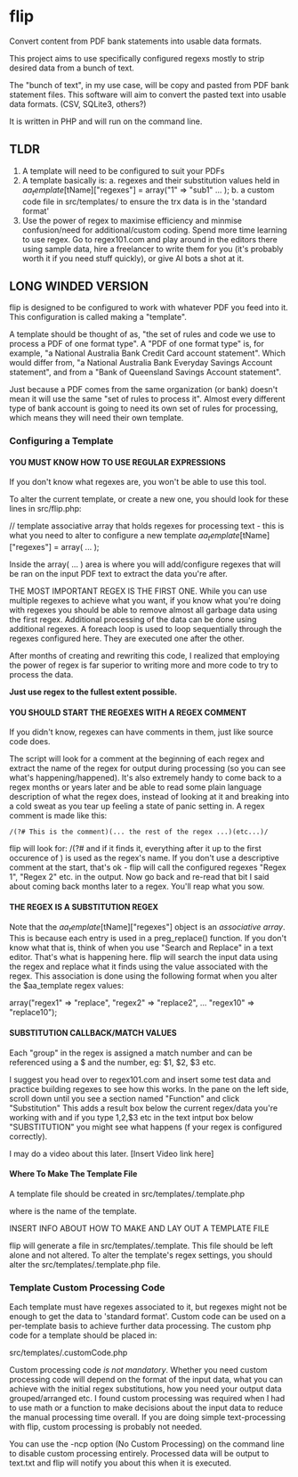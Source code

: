 # flip
Convert content from PDF bank statements into usable data formats.

This project aims to use specifically configured regexs mostly to strip desired data from a bunch of text.

The "bunch of text", in my use case, will be copy and pasted from PDF bank statement files. This software will aim to convert the pasted text into usable data formats. (CSV, SQLite3, others?)

It is written in PHP and will run on the command line.

## TLDR
 1. A template will need to be configured to suit your PDFs
 2. A template basically is: 
    a. regexes and their substitution values held in $aa_template[$tName]["regexes"] = array("1" => "sub1" ... );
    b. a custom code file in src/templates/ to ensure the trx data is in the 'standard format'
 3. Use the power of regex to maximise efficiency and minmise confusion/need for additional/custom coding. Spend more time learning to use regex. Go to regex101.com and play around in the editors there using sample data, hire a freelancer to write them for you (it's probably worth it if you need stuff quickly), or give AI bots a shot at it.

## LONG WINDED VERSION

flip is designed to be configured to work with whatever PDF you feed into it. This configuration is called making a "template".

A template should be thought of as, "the set of rules and code we use to process a PDF of one format type". 
A "PDF of one format type" is, for example, "a National Australia Bank Credit Card account statement". Which would differ from, "a National Australia Bank Everyday Savings Account statement", and from a "Bank of Queensland Savings Account statement". 

Just because a PDF comes from the same organization (or bank) doesn't mean it will use the same "set of rules to process it". Almost every different type of bank account is going to need its own set of rules for processing, which means they will need their own template.

### Configuring a Template

#### YOU MUST KNOW HOW TO USE REGULAR EXPRESSIONS 

If you don't know what regexes are, you won't be able to use this tool. 

To alter the current template, or create a new one, you should look for these lines in src/flip.php: 

// template associative array that holds regexes for processing text - this is what you need to alter to configure a new template
$aa_template[$tName]["regexes"] = array( ... );

Inside the array( ... ) area is where you will add/configure regexes that will be ran on the input PDF text to extract the data you're after.

THE MOST IMPORTANT REGEX IS THE FIRST ONE. While you can use multiple regexes to achieve what you want, if you know what you're doing with regexes you should be able to remove almost all garbage data using the first regex. Additional processing of the data can be done using additional regexes. A foreach loop is used to loop sequentially through the regexes configured here. They are executed one after the other. 

After months of creating and rewriting this code, I realized that employing the power of regex is far superior to writing more and more code to try to process the data. 

**Just use regex to the fullest extent possible.**

#### YOU SHOULD START THE REGEXES WITH A REGEX COMMENT 

If you didn't know, regexes can have comments in them, just like source code does. 

The script will look for a comment at the beginning of each regex and extract the name of the regex for output during processing (so you can see what's happening/happened). It's also extremely handy to come back to a regex months or years later and be able to read some plain language description of what the regex does, instead of looking at it and breaking into a cold sweat as you tear up feeling a state of panic setting in. A regex comment is made like this: 

    /(?# This is the comment)(... the rest of the regex ...)(etc...)/

flip will look for: /(?# and if it finds it, everything after it up to the first occurence of ) is used as the regex's name. If you don't use a descriptive comment at the start, that's ok - flip will call the configured regexes "Regex 1", "Regex 2" etc. in the output. Now go back and re-read that bit I said about coming back months later to a regex. You'll reap what you sow.

#### THE REGEX IS A SUBSTITUTION REGEX

Note that the $aa_template[$tName]["regexes"]  object is an _associative array_. This is because each entry is used in a preg_replace() function. If you don't know what that is, think of when you use "Search and Replace" in a text editor. That's what is happening here. flip will search the input data using the regex and replace what it finds using the value associated with the regex. This association is done using the following format when you alter the $aa_template regex values: 

   array("regex1" => "replace", "regex2" => "replace2", ... "regex10" => "replace10");

#### SUBSTITUTION CALLBACK/MATCH VALUES

Each "group" in the regex is assigned a match number and can be referenced using a $ and the number, eg: $1, $2, $3 etc. 

I suggest you head over to regex101.com and insert some test data and practice building regexes to see how this works. In the pane on the left side, scroll down until you see a section named "Function" and click "Substitution" This adds a result box below the current regex/data you're working with and if you type $1,$2,$3 etc in the text intput box below "SUBSTITUTION" you might see what happens (f your regex is configured correctly). 

I may do a video about this later. [Insert Video link here]

#### Where To Make The Template File

A template file should be created in src/templates/<templateName>.template.php

where <templateName> is the name of the template.

INSERT INFO ABOUT HOW TO MAKE AND LAY OUT A TEMPLATE FILE

flip will generate a file in src/templates/<templateName>.template. This file should be left alone and not altered. To alter the template's regex settings, you should alter the src/templates/<templateName>.template.php file.

### Template Custom Processing Code

Each template must have regexes associated to it, but regexes might not be enough to get the data to 'standard format'. Custom code can be used on a per-template basis to achieve further data processing. The custom php code for a template should be placed in: 

src/templates/<templateName>.customCode.php

Custom processing code *is not mandatory*. Whether you need custom processing code will depend on the format of the input data, what you can achieve with the initial regex substitutions, how you need your output data grouped/arranged etc. I found custom processing was required when I had to use math or a function to make decisions about the input data to reduce the manual processing time overall. If you are doing simple text-processing with flip, custom processing is probably not needed.

You can use the -ncp option (No Custom Processing) on the command line to disable custom processing entirely. Processed data will be output to text.txt and flip will notify you about this when it is executed.